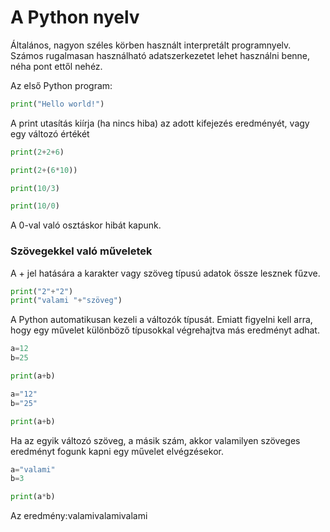 
# A Python nyelv

Általános, nagyon széles körben használt interpretált programnyelv. Számos rugalmasan használható adatszerkezetet lehet használni benne, néha pont ettől nehéz.

Az első Python program:
```python
print("Hello world!")
```

A print utasítás kiírja (ha nincs hiba) az adott kifejezés eredményét, vagy egy változó értékét

```python
print(2+2+6)

print(2+(6*10))

print(10/3)

print(10/0)
```
A 0-val való osztáskor hibát kapunk.

### Szövegekkel való műveletek
A + jel hatására a karakter vagy szöveg típusú adatok össze lesznek fűzve.

```python
print("2"+"2")
print("valami "+"szöveg")
```
A Python automatikusan kezeli a változók típusát. Emiatt figyelni kell arra, hogy egy művelet különböző típusokkal végrehajtva
más eredményt adhat.

```python
a=12
b=25

print(a+b)

a="12"
b="25"

print(a+b)
```

Ha az egyik változó szöveg, a másik szám, akkor valamilyen szöveges eredményt fogunk kapni egy művelet elvégzésekor.

```python
a="valami"
b=3

print(a*b)
```
Az eredmény:valamivalamivalami
